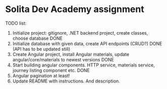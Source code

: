 # Solita Dev Academy assignment

TODO list:
1. Initialize project: gitignore, .NET backend project, create classes, choose database DONE
2. Initialize database with given data, create API endpoints (CRUD?) DONE (API has to be updated still)
3. Create Angular project, install Angular materials, update angular/core/materials to newest versions DONE
4. Start building angular components. HTTP service, materials service, journey listing component etc. DONE
5. Angular pagination at least!
6. Update README with instructions. And description.
